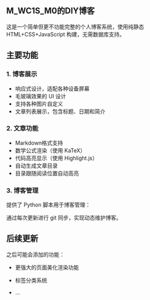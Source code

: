 ## M_WC1S_M0的DIY博客

这是一个简单但更不功能完整的个人博客系统，使用纯静态 HTML+CSS+JavaScript 构建，无需数据库支持。

## 主要功能

### 1. 博客展示 

- 响应式设计，适配各种设备屏幕
- 毛玻璃效果的 UI 设计
- 支持各种图片自定义
- 文章列表展示，包含标题、日期和简介

### 2. 文章功能
- Markdown格式支持
- 数学公式渲染（使用 KaTeX）
- 代码高亮显示（使用 Highlight.js）
- 自动生成文章目录
- 目录跟随阅读位置自动高亮

### 3. 博客管理
提供了 Python 脚本用于博客管理：

通过每次更新进行 git 同步，实现动态维护博客。

## 后续更新

之后可能会添加的功能：

- 更强大的页面美化渲染功能

- 标签分类系统

- ...


